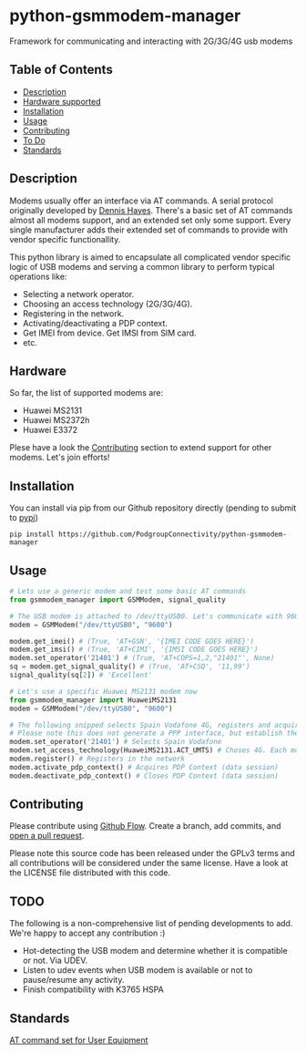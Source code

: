 # python-gsmmodem-manager

Framework for communicating and interacting with 2G/3G/4G usb modems

## Table of Contents

- [Description](#description)
- [Hardware supported](#hardware)
- [Installation](#installation)
- [Usage](#usage)
- [Contributing](#contributing)
- [To Do](#todo)
- [Standards](#standards)


## Description

Modems usually offer an interface via AT commands. A serial protocol originally developed by [Dennis Hayes](https://en.wikipedia.org/wiki/Hayes_command_set). There's a basic set of AT commands almost all modems support, and an extended set only some support. Every single manufacturer adds their extended set of commands to provide with vendor specific functionallity.

This python library is aimed to encapsulate all complicated vendor specific logic of USB modems and serving a common library to perform typical operations like:

- Selecting a network operator.
- Choosing an access technology (2G/3G/4G).
- Registering in the network.
- Activating/deactivating a PDP context.
- Get IMEI from device. Get IMSI from SIM card.
- etc.

## Hardware

So far, the list of supported modems are:

- Huawei MS2131
- Huawei MS2372h
- Huawei E3372

Plese have a look the [Contributing](#contributing) section to extend support for other modems.
Let's join efforts!

## Installation

You can install via pip from our Github repository directly (pending to submit to [pypi](https://pypi.org))

```shell
pip install https://github.com/PodgroupConnectivity/python-gsmmodem-manager
```

## Usage

```python
# Lets use a generic modem and test some basic AT commands
from gsmmodem_manager import GSMModem, signal_quality

# The USB modem is attached to /dev/ttyUSB0. Let's communicate with 9600 baud.
modem = GSMModem("/dev/ttyUSB0", "9600")

modem.get_imei() # (True, 'AT+GSN', '{IMEI CODE GOES HERE}')
modem.get_imsi() # (True, 'AT+CIMI', '{IMSI CODE GOES HERE}')
modem.set_operator('21401') # (True, 'AT+COPS=1,2,"21401"', None)
sq = modem.get_signal_quality() # (True, 'AT+CSQ', '11,99')
signal_quality(sq[2]) # 'Excellent'

# Let's use a specific Huawei MS2131 modem now
from gsmmodem_manager import HuaweiMS2131
modem = GSMModem("/dev/ttyUSB0", "9600")

# The following snipped selects Spain Vodafone 4G, registers and acquire data.
# Please note this does not generate a PPP interface, but establish the session.
modem.set_operator('21401') # Selects Spain Vodafone
modem.set_access_technology(HuaweiMS2131.ACT_UMTS) # Choses 4G. Each modem has its own codes.
modem.register() # Registers in the network
modem.activate_pdp_context() # Acquires PDP Context (data session)
modem.deactivate_pdp_context() # Closes PDP Context (data session)
```

## Contributing

Please contribute using [Github Flow](https://guides.github.com/introduction/flow/). Create a branch, add commits, and [open a pull request](https://github.com/fraction/readme-boilerplate/compare/).

Please note this source code has been released under the GPLv3 terms and all contributions will be considered under the same license. Have a look at the LICENSE file distributed with this code.

## TODO

The following is a non-comprehensive list of pending developments to add. 
We're happy to accept any contribution :)

- Hot-detecting the USB modem and determine whether it is compatible or not. Via UDEV.
- Listen to udev events when USB modem is available or not to pause/resume any activity.
- Finish compatibility with K3765 HSPA

## Standards

[AT command set for User Equipment](https://www.etsi.org/deliver/etsi_ts/127000_127099/127007/10.03.00_60/ts_127007v100300p.pdf)